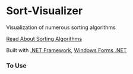 # Sort-Visualizer
Visualization of numerous sorting algorithms

[Read About Sorting Algorithms](https://ocw.mit.edu/courses/6-006-introduction-to-algorithms-spring-2020/6d1ae5278d02bbecb5c4428928b24194_MIT6_006S20_lec3.pdf)

Built with [.NET Framework](https://dotnet.microsoft.com/en-us/download/dotnet-framework), [Windows Forms .NET](https://learn.microsoft.com/en-us/dotnet/desktop/winforms/overview/?view=netdesktop-8.0)

### To Use
